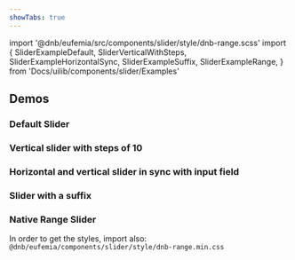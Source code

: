 ```yaml
---
showTabs: true
---
```


import '@dnb/eufemia/src/components/slider/style/dnb-range.scss'
import {
SliderExampleDefault,
SliderVerticalWithSteps,
SliderExampleHorizontalSync,
SliderExampleSuffix,
SliderExampleRange,
} from 'Docs/uilib/components/slider/Examples'

## Demos

### Default Slider

<SliderExampleDefault />

### Vertical slider with steps of 10

<SliderVerticalWithSteps />

### Horizontal and vertical slider in sync with input field

<SliderExampleHorizontalSync />

### Slider with a suffix

<SliderExampleSuffix />

### Native Range Slider

In order to get the styles, import also: `@dnb/eufemia/components/slider/style/dnb-range.min.css`

<SliderExampleRange />
